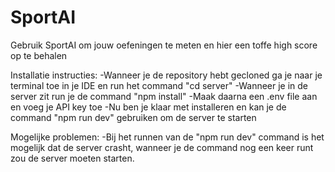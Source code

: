 # SportAI
Gebruik SportAI om jouw oefeningen te meten en hier een toffe high score op te behalen

Installatie instructies: -Wanneer je de repository hebt gecloned ga je naar je terminal toe in je IDE en run het command "cd server" -Wanneer je in de server zit run je de command "npm install" -Maak daarna een .env file aan en voeg je API key toe -Nu ben je klaar met installeren en kan je de command "npm run dev" gebruiken om de server te starten

Mogelijke problemen: -Bij het runnen van de "npm run dev" command is het mogelijk dat de server crasht, wanneer je de command nog een keer runt zou de server moeten starten.
